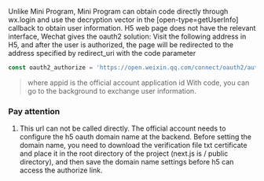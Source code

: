Unlike Mini Program, Mini Program can obtain code directly through wx.login and use the decryption vector in the [open-type=getUserInfo] callback to obtain user information. H5 web page does not have the relevant interface, Wechat gives the oauth2 solution:
Visit the following address in H5, and after the user is authorized, the page will be redirected to the address specified by redirect_uri with the code parameter
```ts
const oauth2_authorize = 'https://open.weixin.qq.com/connect/oauth2/authorize?appid={appid}&redirect_uri={redirect_uri}&response_type=code&scope=snsapi_userinfo#wechat_redirect'
```
> where appid is the official account application id
With code, you can go to the background to exchange user information.
### Pay attention
1. This url can not be called directly. The official account needs to configure the h5 oauth domain name at the backend. Before setting the domain name, you need to download the verification file txt certificate and place it in the root directory of the project (next.js is / public directory), and then save the domain name settings before h5 can access the authorize link.